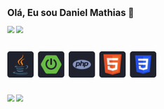  ## Olá, Eu sou Daniel Mathias 👋

<div>
  <img src="https://github-readme-stats.vercel.app/api?username=11Mathias&show_icons=true&theme=radical&show_owner=true" width="45%"/>
  <img src="https://github-readme-stats.vercel.app/api/top-langs/?username=11Mathias&layout=compact&theme=radical" width="34%"/>
</div>  

#

<div style="display: flex; gap: 10px;">
    <img alt="Java" height="60" width="60" src="https://github.com/gui-bus/TechIcons/blob/main/Dark/Java.svg">
    <img alt="Spring" height="60" width="60" src="https://github.com/gui-bus/TechIcons/blob/main/Dark/Spring%20Boot.svg">
    <img alt="PHP" height="60" width="60" src="https://github.com/gui-bus/TechIcons/blob/main/Dark/PHP.svg">
    <img alt="HTML" height="60" width="60" src="https://github.com/gui-bus/TechIcons/blob/main/Dark/HTML.svg">
    <img alt="HTML" height="60" width="60" src="https://github.com/gui-bus/TechIcons/blob/main/Dark/CSS.svg">
</div>

#

<div> 
  <a href = "mailto:danielmathiasdev@gmail.com"><img src="https://img.shields.io/badge/-Gmail-%23333?style=for-the-badge&logo=gmail&logoColor=white" target="_blank"></a>
  <a href="https://www.linkedin.com/in/daniel-mathias-883858321/" target="_blank"><img src="https://img.shields.io/badge/-LinkedIn-%230077B5?style=for-the-badge&logo=linkedin&logoColor=white" target="_blank"></a> 
  
</div>
